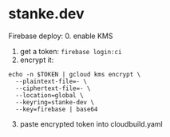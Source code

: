 # stanke.dev

Firebase deploy:
0. enable KMS
1. get a token: `firebase login:ci`
2. encrypt it:
```
echo -n $TOKEN | gcloud kms encrypt \
  --plaintext-file=- \
  --ciphertext-file=- \
  --location=global \
  --keyring=stanke-dev \
  --key=firebase | base64
```
3. paste encrypted token into cloudbuild.yaml